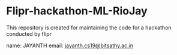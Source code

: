 # Flipr-hackathon-ML-RioJay
This repository is created for maintaining the code for a hackathon conducted by flipr

name: JAYANTH
email: jayanth.cs19@bitsathy.ac.in
